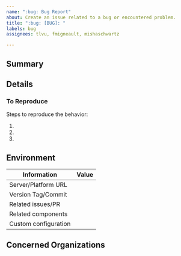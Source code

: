 ```yaml
---
name: ":bug: Bug Report"
about: Create an issue related to a bug or encountered problem.
title: ":bug: [BUG]: "
labels: bug
assignees: tlvu, fmigneault, mishaschwartz

---
```


## Summary

<!-- A simple TL;DR one/two-liner summary of your problem -->


## Details

<!-- A clear and concise description of what the bug is and what is expected otherwise. -->



### To Reproduce

Steps to reproduce the behavior:

1.
2.
3.


## Environment

| Information           | Value
| --------------------- | --------------------------------------------------------------
| Server/Platform URL   | <!-- e.g: https://pavics.ouranos.ca -->
| Version Tag/Commit    | <!-- 1.2.3 --> 
| Related issues/PR     | <!-- #<issue> #<pr> -->
| Related components    | <!-- thredds, magpie, monitoring, etc. -->
| Custom configuration  | <!-- path to config or relevant test suite repo/branch -->


## Concerned Organizations

<!-- 
  If you know some developers or platform maintainers directly impacted by this bug, 

  @tag them below 
-->
